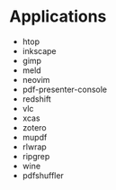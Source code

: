 # Applications

- htop
- inkscape
- gimp
- meld
- neovim
- pdf-presenter-console
- redshift
- vlc
- xcas
- zotero
- mupdf
- rlwrap
- ripgrep
- wine
- pdfshuffler
